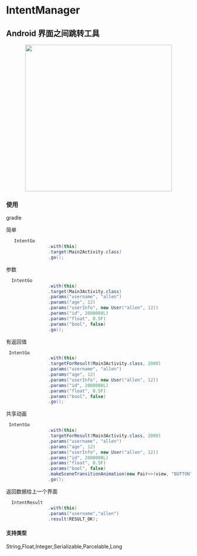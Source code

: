 # IntentManager
## Android 界面之间跳转工具



<div align="center"><image src="https://github.com/Golabe/IntentManager/blob/master/gif/GIF.gif?raw=true" width="400"/></div>

### 使用

gradle


简单
```java
   IntentGo
                .with(this)
                .target(Main2Activity.class)
                .go();
```
参数
```java
  IntentGo
                .with(this)
                .target(Main3Activity.class)
                .params("username", "allen")
                .params("age", 12)
                .params("userInfo", new User("allen", 12))
                .params("id", 2000000L)
                .params("float", 0.5F)
                .params("bool", false)
                .go();
```
有返回值
```java
 IntentGo
                .with(this)
                .targetForResult(Main3Activity.class, 2000)
                .params("username", "allen")
                .params("age", 12)
                .params("userInfo", new User("allen", 12))
                .params("id", 2000000L)
                .params("float", 0.5F)
                .params("bool", false)
                .go();
```

共享动画
```java
 IntentGo
                .with(this)
                .targetForResult(Main3Activity.class, 2000)
                .params("username", "allen")
                .params("age", 12)
                .params("userInfo", new User("allen", 12))
                .params("id", 2000000L)
                .params("float", 0.5F)
                .params("bool", false)
                .makeSceneTransitionAnimation(new Pair<>(view, "BUTTON"))
                .go();
```


返回数据给上一个界面
```java
  IntentResult
                .with(this)
                .params("username","allen")
                .result(RESULT_OK);
```

#### 支持类型
String,Float,Integer,Serializable,Parcelable,Long

